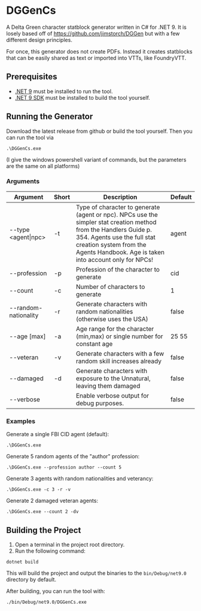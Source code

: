 # DGGenCs

A Delta Green character statblock generator written in C# for .NET 9. It is losely based off of https://github.com/jimstorch/DGGen but with a few different design principles.

For once, this generator does not create PDFs. Instead it creates statblocks that can be easily shared as text or imported into VTTs, like FoundryVTT.

## Prerequisites
- [.NET 9](https://dotnet.microsoft.com/download/dotnet/9.0) must be installed to run the tool.
- [.NET 9 SDK](https://dotnet.microsoft.com/download/dotnet/9.0) must be installed to build the tool yourself.

## Running the Generator

Download the latest release from github or build the tool yourself. Then you can run the tool via

```
.\DGGenCs.exe
```

(I give the windows powershell variant of commands, but the parameters are the same on all platforms)


### Arguments

| Argument                | Short | Description                                                                  | Default |
|-------------------------|-------|------------------------------------------------------------------------------|---------|
| --type <agent\|npc>      | -t    | Type of character to generate (agent or npc). NPCs use the simpler stat creation method from the Handlers Guide p. 354. Agents use the full stat creation system from the Agents Handbook. Age is taken into account only for NPCs! | agent   |
| --profession <name>     | -p    | Profession of the character to generate                                      | cid     |
| --count <number>        | -c    | Number of characters to generate                                             | 1       |
| --random-nationality    | -r    | Generate characters with random nationalities (otherwise uses the USA)       | false   |
| --age <min> [max]       | -a    | Age range for the character (min,max) or single number for constant age      | 25 55   |
| --veteran               | -v    | Generate characters with a few random skill increases already                | false   |
| --damaged               | -d    | Generate characters with exposure to the Unnatural, leaving them damaged     | false   |
| --verbose               |        | Enable verbose output for debug purposes.                                    | false   |

### Examples

Generate a single FBI CID agent (default):

```
.\DGGenCs.exe
```

Generate 5 random agents of the "author" profession:

```
.\DGGenCs.exe --profession author --count 5
```

Generate 3 agents with random nationalities and veterancy:

```
.\DGGenCs.exe -c 3 -r -v
```

Generate 2 damaged veteran agents:

```
.\DGGenCs.exe --count 2 -dv
```

## Building the Project

1. Open a terminal in the project root directory.
2. Run the following command:

``` 
dotnet build
```

This will build the project and output the binaries to the `bin/Debug/net9.0` directory by default.

After building, you can run the tool with:

```
./bin/Debug/net9.0/DGGenCs.exe
```
